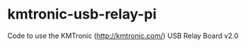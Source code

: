 kmtronic-usb-relay-pi
=====================

Code to use the KMTronic (http://kmtronic.com/) USB Relay Board v2.0 